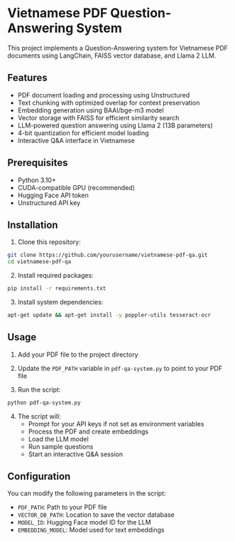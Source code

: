 # Vietnamese PDF Question-Answering System

This project implements a Question-Answering system for Vietnamese PDF documents using LangChain, FAISS vector database, and Llama 2 LLM.

## Features

- PDF document loading and processing using Unstructured
- Text chunking with optimized overlap for context preservation
- Embedding generation using BAAI/bge-m3 model
- Vector storage with FAISS for efficient similarity search
- LLM-powered question answering using Llama 2 (13B parameters)
- 4-bit quantization for efficient model loading
- Interactive Q&A interface in Vietnamese

## Prerequisites

- Python 3.10+
- CUDA-compatible GPU (recommended)
- Hugging Face API token
- Unstructured API key

## Installation

1. Clone this repository:
```bash
git clone https://github.com/yourusername/vietnamese-pdf-qa.git
cd vietnamese-pdf-qa
```

2. Install required packages:
```bash
pip install -r requirements.txt
```

3. Install system dependencies:
```bash
apt-get update && apt-get install -y poppler-utils tesseract-ocr
```

## Usage

1. Add your PDF file to the project directory

2. Update the `PDF_PATH` variable in `pdf-qa-system.py` to point to your PDF file

3. Run the script:
```bash
python pdf-qa-system.py
```

4. The script will:
   - Prompt for your API keys if not set as environment variables
   - Process the PDF and create embeddings
   - Load the LLM model
   - Run sample questions
   - Start an interactive Q&A session

## Configuration

You can modify the following parameters in the script:
- `PDF_PATH`: Path to your PDF file
- `VECTOR_DB_PATH`: Location to save the vector database
- `MODEL_ID`: Hugging Face model ID for the LLM
- `EMBEDDING_MODEL`: Model used for text embeddings
